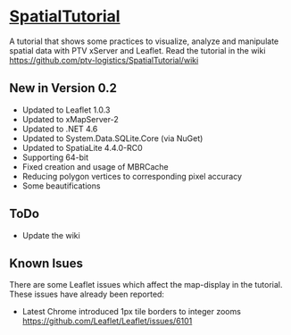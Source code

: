 
[SpatialTutorial](https://github.com/ptv-logistics/SpatialTutorial/wiki)
===============

A tutorial that shows some practices to visualize, analyze and manipulate spatial data with PTV xServer and Leaflet. Read the tutorial in the wiki https://github.com/ptv-logistics/SpatialTutorial/wiki

## New in Version 0.2
* Updated to Leaflet 1.0.3
* Updated to xMapServer-2
* Updated to .NET 4.6 
* Updated to System.Data.SQLite.Core (via NuGet)
* Updated to SpatiaLite 4.4.0-RC0
* Supporting 64-bit
* Fixed creation and usage of MBRCache
* Reducing polygon vertices to corresponding pixel accuracy
* Some beautifications

## ToDo
* Update the wiki

## Known Isues
There are some Leaflet issues which affect the map-display in the tutorial. These issues have already been reported:
* Latest Chrome introduced 1px tile borders to integer zooms https://github.com/Leaflet/Leaflet/issues/6101
